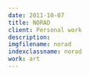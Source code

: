 ```yaml
---
date: 2011-10-07
title: NORAD
client: Personal work
description:
imgfilename: norad
indexclassname: norad
work: art
---
```


<img srcset="/img/norad-1x.png 1x, /img/norad-2x.png 2x">
